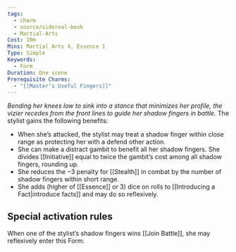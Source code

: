 ```yaml
---
tags:
  - charm
  - source/sidereal-book
  - Martial-Arts
Cost: 10m
Mins: Martial Arts 4, Essence 1
Type: Simple
Keywords:
  - Form
Duration: One scene
Prerequisite Charms:
  - "[[Master’s Useful Fingers]]"
---
```

*Bending her knees low to sink into a stance that minimizes her profile, the vizier recedes from the front lines to guide her shadow fingers in battle.*
The stylist gains the following benefits: 
- When she’s attacked, the stylist may treat a shadow finger within close range as protecting her with a defend other action. 
- She can make a distract gambit to benefit all her shadow fingers. She divides [[Initiative]] equal to twice the gambit’s cost among all shadow fingers, rounding up. 
- She reduces the −3 penalty for [[Stealth]] in combat by the number of shadow fingers within short range. 
- She adds (higher of [[Essence]] or 3) dice on rolls to [[Introducing a Fact|introduce facts]] and may do so reflexively. 
## Special activation rules
When one of the stylist’s shadow fingers wins [[Join Battle]], she may reflexively enter this Form.